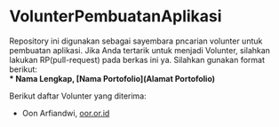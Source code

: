 # VolunterPembuatanAplikasi  

Repository ini digunakan sebagai sayembara pncarian volunter untuk pembuatan aplikasi. Jika Anda tertarik untuk menjadi Volunter, silahkan lakukan RP(pull-request) pada berkas ini ya. Silahkan gunakan format berikut:  
**\* Nama Lengkap, [Nama Portofolio](Alamat Portofolio)**

Berikut daftar Volunter yang diterima:
* Oon Arfiandwi, [oor.or.id](https:://oo.or.id)
